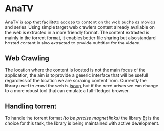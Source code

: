 # AnaTV
 
AnaTV is app that facilitate access to content on the web suchs as movies and series. Using simple target web crawlers content already avaliable on the web is extracted in a more friendly format. The content extracted is mainly in the torrent format, it enables better file sharing but also standard hosted content is also extracted to provide subtitles for the videos.

## Web Crawling
The location where the content is located is not the main focus of the application, the aim is to provide a generic interface that will be usefull regardless of the location we are scraping content from. Currently the library used to crawl the web is [jsoup](https://jsoup.org/), but if the need arises we can change to a more robust tool that can emulate a full-fledged browser.

## Handling torrent
To handle the torrent format _(to be precise magnet links)_ the library [Bt](https://github.com/atomashpolskiy/bt) is the choice for this task, the library is being maintained with active development.
